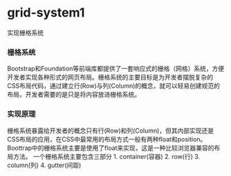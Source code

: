 # grid-system1
实现栅格系统

### 栅格系统
Bootstrap和Foundation等前端库都提供了一套响应式的栅格（网格）系统，方便开发者实现各种形式的网页布局。栅格系统的主要目标是为开发者摆脱复杂的CSS布局代码，通过建立行(Row)与列(Column)的概念，就可以轻易创建规范的布局，开发者需要的是只是将内容放进栅格系统。

### 实现原理
栅格系统暴露给开发者的概念只有行(Row)和列(Column)，但其内部实现还是CSS布局的应用，在CSS中最常用的布局方式一般有两种float和position。Boottrap中的栅格系统主要是使用了float来实现，这是一种比较浏览器兼容的布局方法。 一个栅格系统主要包含三部分 1. container(容器) 2. row(行) 3. column(列) 4. gutter(间距)
